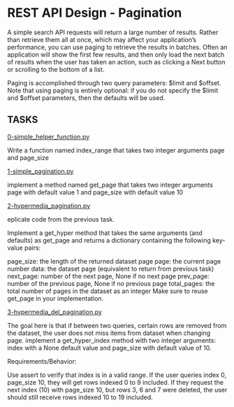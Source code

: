 # REST API Design - Pagination
A simple search  API requests will return a large number of results. Rather than retrieve them all at once, which may affect your application’s performance, you can use paging to retrieve the results in batches. Often an application will show the first few results, and then only load the next batch of results when the user has taken an action, such as clicking a Next button or scrolling to the bottom of a list.

Paging is accomplished through two query parameters: $limit and $offset. Note that using paging is entirely optional: if you do not specify the $limit and $offset parameters, then the defaults will be used.

## TASKS

[0-simple_helper_function.py](https://github.com/Mmaureeny/alx-backend/blob/master/0x00-pagination/0-simple_helper_function.py)

Write a function named index_range that takes two integer arguments page and page_size

[1-simple_pagination.py](https://github.com/Mmaureeny/alx-backend/blob/master/0x00-pagination/1-simple_pagination.py)

implement a method named get_page that takes two integer arguments page with default value 1 and page_size with default value 10

[2-hypermedia_pagination.py](https://github.com/Mmaureeny/alx-backend/blob/master/0x00-pagination/2-hypermedia_pagination.py)

eplicate code from the previous task.

Implement a get_hyper method that takes the same arguments (and defaults) as get_page and returns a dictionary containing the following key-value pairs:

page_size: the length of the returned dataset page
page: the current page number
data: the dataset page (equivalent to return from previous task)
next_page: number of the next page, None if no next page
prev_page: number of the previous page, None if no previous page
total_pages: the total number of pages in the dataset as an integer
Make sure to reuse get_page in your implementation.

[3-hypermedia_del_pagination.py](https://github.com/Mmaureeny/alx-backend/blob/master/0x00-pagination/3-hypermedia_del_pagination.py)

The goal here is that if between two queries, certain rows are removed from the dataset, the user does not miss items from dataset when changing page.
implement a get_hyper_index method with two integer arguments: index with a None default value and page_size with default value of 10.


Requirements/Behavior:

Use assert to verify that index is in a valid range.
If the user queries index 0, page_size 10, they will get rows indexed 0 to 9 included.
If they request the next index (10) with page_size 10, but rows 3, 6 and 7 were deleted, the user should still receive rows indexed 10 to 19 included.
